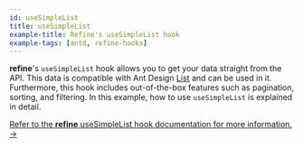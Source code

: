 ```yaml
---
id: useSimpleList
title: useSimpleList
example-title: Refine's useSimpleList hook
example-tags: [antd, refine-hooks]
---
```


**refine**'s `useSimpleList` hook allows you to get your data straight from the API. This data is compatible with Ant Design [List](https://ant.design/components/list/) and can be used in it. Furthermore, this hook includes out-of-the-box features such as pagination, sorting, and filtering. In this example, how to use `useSimpleList` is explained in detail.

[Refer to the **refine** useSimpleList hook documentation for more information. →](/docs/3.xx.xx/api-reference/antd/hooks/list/useSimpleList/)

<CodeSandboxExample path="use-simple-list-antd" />
